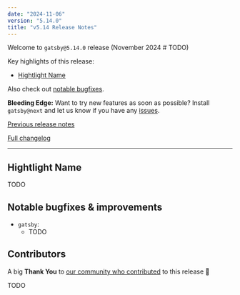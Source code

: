 ```yaml
---
date: "2024-11-06"
version: "5.14.0"
title: "v5.14 Release Notes"
---
```


Welcome to `gatsby@5.14.0` release (November 2024 # TODO)

Key highlights of this release:

- [Hightlight Name](#highlight-name)

Also check out [notable bugfixes](#notable-bugfixes--improvements).

**Bleeding Edge:** Want to try new features as soon as possible? Install `gatsby@next` and let us know if you have any [issues](https://github.com/gatsbyjs/gatsby/issues).

[Previous release notes](/docs/reference/release-notes/v5.13)

[Full changelog][full-changelog]

---

## Hightlight Name

TODO

## Notable bugfixes & improvements

- `gatsby`:
  - TODO

## Contributors

A big **Thank You** to [our community who contributed][full-changelog] to this release 💜

TODO

[full-changelog]: https://github.com/gatsbyjs/gatsby/compare/gatsby@5.14.0-next.0...gatsby@5.14.0
